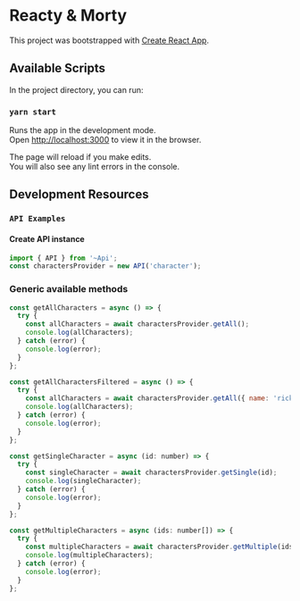 # Reacty & Morty

This project was bootstrapped with [Create React App](https://github.com/facebook/create-react-app).

## Available Scripts

In the project directory, you can run:

### `yarn start`

Runs the app in the development mode.<br />
Open [http://localhost:3000](http://localhost:3000) to view it in the browser.

The page will reload if you make edits.<br />
You will also see any lint errors in the console.

## Development Resources

### `API Examples`

#### Create API instance

```javascript
import { API } from '~Api';
const charactersProvider = new API('character');
```

### Generic available methods

```javascript
const getAllCharacters = async () => {
  try {
    const allCharacters = await charactersProvider.getAll();
    console.log(allCharacters);
  } catch (error) {
    console.log(error);
  }
};

const getAllCharactersFiltered = async () => {
  try {
    const allCharacters = await charactersProvider.getAll({ name: 'rick' });
    console.log(allCharacters);
  } catch (error) {
    console.log(error);
  }
};

const getSingleCharacter = async (id: number) => {
  try {
    const singleCharacter = await charactersProvider.getSingle(id);
    console.log(singleCharacter);
  } catch (error) {
    console.log(error);
  }
};

const getMultipleCharacters = async (ids: number[]) => {
  try {
    const multipleCharacters = await charactersProvider.getMultiple(ids);
    console.log(multipleCharacters);
  } catch (error) {
    console.log(error);
  }
};
```
